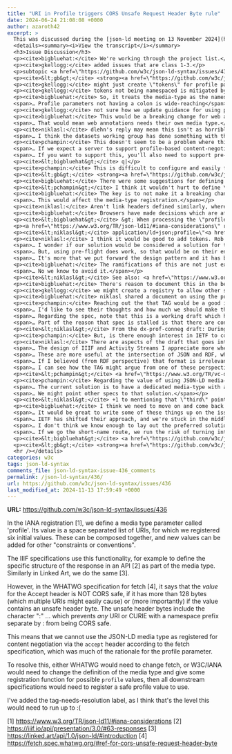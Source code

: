 ```yaml
---
title: "URI in Profile triggers CORS Unsafe Request Header Byte rule"
date: 2024-06-24 21:08:08 +0000
author: azaroth42
excerpt: >
  This was discussed during the [json-ld meeting on 13 November 2024](https://www.w3.org/2024/11/13-json-ld-minutes.html#bb35).  
  <details><summary><i>View the transcript</i></summary>  
  <h3>Issue Discussion</h3>
  <p><cite>bigbluehat:</cite> We're working through the project list.</p>
  <p><cite>gkellogg:</cite> added issues that are class 1-3.</p>
  <p>subtopic <a href=\"https://github.com/w3c/json-ld-syntax/issues/436\" rel=\"noopener noreferrer\">w3c/json-ld-syntax#436</a></p>
  <p><cite>&lt;gb&gt;</cite> <strong><a href=\"https://github.com/w3c/json-ld-syntax/issues/436\" rel=\"noopener noreferrer\">Issue 436</a></strong> URI in Profile triggers CORS Unsafe Request Header Byte rule (by azaroth42) [spec:w3c] [needs discussion] [tag-needs-resolution]</p>
  <p><cite>gkellogg:</cite> might just create \"tokens\" for profile paraemters.</p>
  <p><cite>gkellogg:</cite> tokens not being namespaced is mitigated by the fact that the media-type is the namespace.</p>
  <p><cite>bigbluehat:</cite> So, it treats the media-type as the namespace.<br>
  <span>… Profile parameters not having a colon is wide-reaching</span></p>
  <p><cite>gkellogg:</cite> not sure how we update guidance for using profile parameters.</p>
  <p><cite>bigbluehat:</cite> This would be a breaking change for web annotations.<br>
  <span>… That would mean web annotations needs their own media type.</span></p>
  <p><cite>niklasl:</cite> dlehn's reply may mean this isn't as horrible as it seems.<br>
  <span>… I think the datasets working group has done something with this.</span></p>
  <p><cite>pchampin:</cite> This doesn't seem to be a problem where things can't work, but making them work is tricky, due to pre-flight requests.<br>
  <span>… If we expect a server to support profile-based content-negotiation, it doesn't come automatically.</span><br>
  <span>… If you want to support this, you'll also need to support pre-flight requests.</span></p>
  <p><cite>&lt;bigbluehat&gt;</cite> q|</p>
  <p><cite>pchampin:</cite> This is difficult to configure and easily forgotten.</p>
  <p><cite>&lt;gb&gt;</cite> <strong><a href=\"https://github.com/w3c/json-ld-syntax/issues/436\" rel=\"noopener noreferrer\">Issue 436</a></strong> URI in Profile triggers CORS Unsafe Request Header Byte rule (by azaroth42) [spec:w3c] [needs discussion] [tag-needs-resolution]</p>
  <p><cite>bigbluehat:</cite> There were some suggestions for defining enumerated values (tokens).</p>
  <p><cite>&lt;pchampin&gt;</cite> I think it wouldn't hurt to define \"short names\" for the profiles in addition to the currently defined IRIs</p>
  <p><cite>bigbluehat:</cite> The key is to not make it a breaking change.<br>
  <span>… This would affect the media-type registration.</span></p>
  <p><cite>niklasl:</cite> Aren't link headers defined similarly, where there are pre-defined tokens and IRIs may also be used.</p>
  <p><cite>bigbluehat:</cite> Browsers have made decisions which are affecting what we can do.</p>
  <p><cite>&lt;bigbluehat&gt;</cite> &gt; When processing the \"profile\" media type parameter, it is important to note that its value contains one or more URIs and not IRIs. In some cases it might therefore be necessary to convert between IRIs and URIs as specified in section 3 Relationship between IRIs and URIs of [RFC3987].</p>
  <p><a href=\"https://www.w3.org/TR/json-ld11/#iana-considerations\" rel=\"noopener noreferrer\">https://<wbr>www.w3.org/<wbr>TR/<wbr>json-ld11/#iana-considerations</a></p>
  <p><cite>&lt;niklasl&gt;</cite> application/ld+json;profile=\"<a href=\"http://iiif.io/api/presentation/3/context.json\" rel=\"noopener noreferrer\">http://<wbr>iiif.io/<wbr>api/<wbr>presentation/<wbr>3/<wbr>context.json</a>\"</p>
  <p><cite>niklasl:</cite> I think it would be good to add tokens. Rob's specific problem are more about the other uses of profiles.<br>
  <span>… I wonder if our solution would be considered a solution for the issue; maybe parts of the issue can't be solved in the JSON-LD spec. Might recommend IIIF to use profile negotiation.</span><br>
  <span>… But, using pre-flight does work, so that would be on their end.</span><br>
  <span>… It's more that we put forward the design pattern and it has become more tricky.</span></p>
  <p><cite>bigbluehat:</cite> The ramifications of this are not just expand/compact/... Rob's point is for other specifications that used the same pattern.<br>
  <span>… No we know to avoid it.</span></p>
  <p><cite>&lt;niklasl&gt;</cite> See also: <a href=\"https://www.w3.org/TR/dx-prof-conneg/\" rel=\"noopener noreferrer\">https://<wbr>www.w3.org/<wbr>TR/<wbr>dx-prof-conneg/</a> (and <a href=\"https://profilenegotiation.github.io/I-D-Profile-Negotiation/I-D-Profile-Negotiation.html\" rel=\"noopener noreferrer\">https://<wbr>profilenegotiation.github.io/<wbr>I-D-Profile-Negotiation/<wbr>I-D-Profile-Negotiation.html</a> )</p>
  <p><cite>bigbluehat:</cite> There's reason to document this in the best-practices document. How this affects other specs would mean that they cannot treat profile as being extensible, and will need a new media type.</p>
  <p><cite>gkellogg:</cite> we might create a registry to allow other specifications to add their profile parameters without needing a new media-type.</p>
  <p><cite>bigbluehat:</cite> niklasl shared a document on using the profile parameter for content negotiation.</p>
  <p><cite>pchampin:</cite> Reaching out the that TAG would be a good idea, as other specs rely on this, and they would be impacted.<br>
  <span>… I'd like to see their thoughts and how much we should make the effort to try to change this.</span><br>
  <span>… Regarding the spec, note that this is a working draft which has been inactive for a while. This might not be the strongest argument to take before the TAG. (The dataset exchange WG)</span><br>
  <span>… Part of the reason that spec is stalled is that there are contentious discussions with IETF on where it belongs.</span></p>
  <p><cite>&lt;niklasl&gt;</cite> From the dx-prof-conneg draft: During 2018, DXWG members had a longer discussion with the JSON-LD WG at the annual forum TPAC in Lyon, France and it was concluded that the \"profile” parameter in the Accept and Content-Type headers should be seen to convey profiles that are specific to the Media Type [such as JSON-LD's expanded  .... ]</p>
  <p><cite>pchampin:</cite> But, is there enough interest in IETF to continue the work?</p>
  <p><cite>niklasl:</cite> There are aspects of the draft that goes into the profile parameter of the media type is the right way to go.<br>
  <span>… The design of IIIF and Activity Streams I appreciate more when not looking at it from an RDF perspective.</span><br>
  <span>… These are more useful at the intersection of JSON and RDF, which makes it easier to create specifications in a distributed way.</span><br>
  <span>… If I believed (from RDF perspective) that format is irrelevant, general content negotiation works well.</span><br>
  <span>… I can see how the TAG might argue from one of these perspectives. Maybe we shouldn't invent media-types on the fly.</span></p>
  <p><cite>&lt;pchampin&gt;</cite> <a href=\"https://www.w3.org/TR/vc-data-model-2.0/#media-type-precision\" rel=\"noopener noreferrer\">https://<wbr>www.w3.org/<wbr>TR/<wbr>vc-data-model-2.0/#media-type-precision</a></p>
  <p><cite>pchampin:</cite> Regarding the value of using JSON-LD media-type with parameter vs a new media-type, VC has had to rely on this for a while.<br>
  <span>… The current solution is to have a dedicated media-type with additional language to explain the relationship between the two media types.</span><br>
  <span>… We might point other specs to that solution.</span></p>
  <p><cite>&lt;niklasl&gt;</cite> +1 to mentioning that \"third\" point of view (very pertinent IMHO)</p>
  <p><cite>bigbluehat:</cite> I think we need to move on and come back to this issue.<br>
  <span>… It would be great to write some of these things up on the issue so that we have something coherent to bring to the TAG.</span><br>
  <span>… IETF has shifted their approach, and we're stuck in the middle. In the mean time, if we can collect thoughts in the issue.</span><br>
  <span>… I don't think we know enough to lay out the preferred solution.</span><br>
  <span>… If we go the short-name route, we run the risk of turning into a registry.</span></p>
  <p><cite>&lt;bigbluehat&gt;</cite> <a href=\"https://github.com/w3c/json-ld-syntax/issues/443\" rel=\"noopener noreferrer\">w3c/<wbr>json-ld-syntax#443</a></p>
  <p><cite>&lt;gb&gt;</cite> <strong><a href=\"https://github.com/w3c/json-ld-syntax/issues/443\" rel=\"noopener noreferrer\">Issue 443</a></strong> `@protected` creates unresolvable conflicts when the same term is defined in two contexts top-level (by trwnh) [spec:editorial] [wr:commenter-agreed-partial] [class-2]</p>  
  <hr /></details>
categories: w3c
tags: json-ld-syntax
comments_file: json-ld-syntax-issue-436_comments
permalink: /json-ld-syntax/436/
url: https://github.com/w3c/json-ld-syntax/issues/436
last_modified_at: 2024-11-13 17:59:49 +0000
---
```



**URL:** https://github.com/w3c/json-ld-syntax/issues/436


In the IANA registration [1], we define a media type parameter called 'profile'. Its value is a space separated list of URIs, for which we registered six initial values. These can be composed together, and new values can be added for other "constraints or conventions".

The IIIF specifications use this functionality, for example to define the specific structure of the response in an API [2] as part of the media type. Similarly in Linked Art, we do the same [3].

However, in the WHATWG specification for fetch [4], it says that the *value* for the Accept header is NOT CORS safe, if it has more than 128 bytes (which multiple URIs might easily cause) or (more importantly) if the value contains an unsafe header byte. The unsafe header bytes include the character ":" ... which prevents *any* URI or CURIE with a namespace prefix separate by : from being CORS safe. 

This means that we cannot use the JSON-LD media type as registered for content negotiation via the `accept` header according to the fetch specification, which was much of the rationale for the profile parameter.

To resolve this, either WHATWG would need to change fetch, or W3C/IANA would need to change the definition of the media type and give some registration function for possible `profile` values, then all downstream specifications would need to register a safe profile value to use.

I've added the tag-needs-resolution label, as I think that's the level this would need to run up to :(

[1] https://www.w3.org/TR/json-ld11/#iana-considerations
[2] https://iiif.io/api/presentation/3.0/#63-responses 
[3] https://linked.art/api/1.0/json-ld/#introduction
[4] https://fetch.spec.whatwg.org/#ref-for-cors-unsafe-request-header-byte
